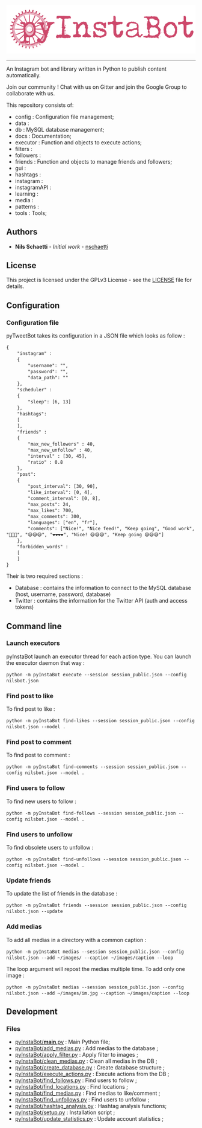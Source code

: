 <p align="center"><img src="docs/images/pyinstabot.png" /></p>

--------------------------------------------------------------------------------
An Instagram bot and library written in Python to publish content automatically.

Join our community ! Chat with us on Gitter and join the Google Group to collaborate with us.

This repository consists of:

* config : Configuration file management;
* data : 
* db : MySQL database management;
* docs : Documentation;
* executor : Function and objects to execute actions;
* filters : 
* followers : 
* friends : Function and objects to manage friends and followers;
* gui : 
* hashtags : 
* instagram : 
* instagramAPI : 
* learning : 
* media : 
* patterns : 
* tools : Tools;

## Authors

* **Nils Schaetti** - *Initial work* - [nschaetti](https://github.com/nschaetti/)

## License

This project is licensed under the GPLv3 License - see the [LICENSE](LICENSE) file
for details.

## Configuration

### Configuration file

pyTweetBot takes its configuration in a JSON file which looks as follow :

```
{
    "instagram" :
	{
        "username": "",
        "password": "",
		"data_path": ""
    },
	"scheduler" :
	{
		"sleep": [6, 13]
	},
	"hashtags":
	[
	],
	"friends" :
	{
		"max_new_followers" : 40,
		"max_new_unfollow" : 40,
		"interval" : [30, 45],
		"ratio" : 0.8
	},
	"post":
	{
		"post_interval": [30, 90],
		"like_interval": [0, 4],
		"comment_interval": [0, 8],
        "max_posts": 24,
        "max_likes": 700,
        "max_comments": 300,
		"languages": ["en", "fr"],
		"comments": ["Nice!", "Nice feed!", "Keep going", "Good work", "👊🏻😎", "😅😅😅", "❤❤❤❤", "Nice! 😅😅😅", "Keep going 😅😅😅"]
	},
	"forbidden_words" :
	[
	]
}
```

Their is two required sections :
* Database : contains the information to connect to the MySQL database (host, username, password, database)
* Twitter : contains the information for the Twitter API (auth and access tokens)

## Command line

### Launch executors

pyInstaBot launch an executor thread for each action type. You can launch the executor daemon that way :

    python -m pyInstaBot execute --session session_public.json --config nilsbot.json

### Find post to like

To find post to like :

    python -m pyInstaBot find-likes --session session_public.json --config nilsbot.json --model .

### Find post to comment

To find post to comment :

    python -m pyInstaBot find-comments --session session_public.json --config nilsbot.json --model .

### Find users to follow

To find new users to follow :

    python -m pyInstaBot find-follows --session session_public.json --config nilsbot.json --model .

### Find users to unfollow

To find obsolete users to unfollow :

    python -m pyInstaBot find-unfollows --session session_public.json --config nilsbot.json --model .

### Update friends

To update the list of friends in the database :

    python -m pyInstaBot friends --session session_public.json --config nilsbot.json --update

### Add medias

To add all medias in a directory with a common caption :

    python -m pyInstaBot medias --session session_public.json --config nilsbot.json --add ~/images/ --caption ~/images/caption --loop

The loop argument will repost the medias multiple time. To add only one image :

    python -m pyInstaBot medias --session session_public.json --config nilsbot.json --add ~/images/im.jpg --caption ~/images/caption --loop

## Development

### Files

* [pyInstaBot/__main__.py](__main__.py) : Main Python file;
* [pyInstaBot/add_medias.py](add_medias.py) : Add medias to the database ;
* [pyInstaBot/apply_filter.py](apply_filters.py) : Apply filter to images ;
* [pyInstaBot/clean_medias.py](clean_medias.py) : Clean all medias in the DB ;
* [pyInstaBot/create_database.py](create_database.py) : Create database structure ;
* [pyInstaBot/execute_actions.py](execute_actions.py) : Execute actions from the DB ;
* [pyInstaBot/find_follows.py](find_follows.py) : Find users to follow ;
* [pyInstaBot/find_locations.py](find_locations.py) : Find locations ;
* [pyInstaBot/find_medias.py](find_medias.py) : Find medias to like/comment ;
* [pyInstaBot/find_unfollows.py](find_unfollows.py) : Find users to unfollow ;
* [pyInstaBot/hashtag_analysis.py](hashtag_analysis.py) : Hashtag analysis functions;
* [pyInstaBot/setup.py](setup.py) : Installation script ;
* [pyInstaBot/update_statistics.py](update_statistics.py) : Update account statistics ;

